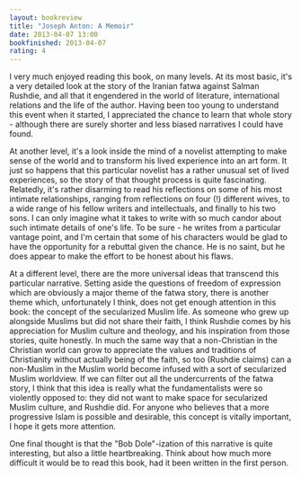```yaml
---
layout: bookreview
title: "Joseph Anton: A Memoir"
date: 2013-04-07 13:00
bookfinished: 2013-04-07
rating: 4
---
```


I very much enjoyed reading this book, on many levels.  At its most basic, it's a very detailed look at the story of the Iranian fatwa against Salman Rushdie, and all that it engendered in the world of literature, international relations and the life of the author.  Having been too young to understand this event when it started, I appreciated the chance to learn that whole story - although there are surely shorter and less biased narratives I could have found.



At another level, it's a look inside the mind of a novelist attempting to make sense of the world and to transform his lived experience into an art form. It just so happens that this particular novelist has a rather unusual set of lived experiences, so the story of that thought process is quite fascinating. Relatedly, it's rather disarming to read his reflections on some of his most intimate relationships, ranging from reflections on four (!) different wives, to a wide range of his fellow writers and intellectuals, and finally to his two sons. I can only imagine what it takes to write with so much candor about such intimate details of one's life. To be sure - he writes from a particular vantage point, and I'm certain that some of his characters would be glad to have the opportunity for a rebuttal given the chance. He is no saint, but he does appear to make the effort to be honest about his flaws.



At a different level, there are the more universal ideas that transcend this particular narrative. Setting aside the questions of freedom of expression which are obviously a major theme of the fatwa story, there is another theme which, unfortunately I think, does not get enough attention in this book: the concept of the secularized Muslim life. As someone who grew up alongside Muslims but did not share their faith, I think Rushdie comes by his appreciation for Muslim culture and theology, and his inspiration from those stories, quite honestly. In much the same way that a non-Christian in the Christian world can grow to appreciate the values and traditions of Christianity without actually being of the faith, so too (Rushdie claims) can a non-Muslim in the Muslim world become infused with a sort of secularized Muslim worldview. If we can filter out all the undercurrents of the fatwa story, I think that this idea is really what the fundamentalists were so violently opposed to: they did not want to make space for secularized Muslim culture, and Rushdie did. For anyone who believes that a more progressive Islam is possible and desirable, this concept is vitally important, I hope it gets more attention.



One final thought is that the "Bob Dole"-ization of this narrative is quite interesting, but also a little heartbreaking. Think about how much more difficult it would be to read this book, had it been written in the first person.